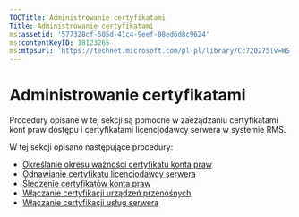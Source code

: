 ```yaml
---
TOCTitle: Administrowanie certyfikatami
Title: Administrowanie certyfikatami
ms:assetid: '577328cf-505d-41c4-9eef-08ed6d8c9624'
ms:contentKeyID: 18123265
ms:mtpsurl: 'https://technet.microsoft.com/pl-pl/library/Cc720275(v=WS.10)'
---
```


Administrowanie certyfikatami
=============================

Procedury opisane w tej sekcji są pomocne w zaeządzaniu certyfikatami kont praw dostępu i certyfikatami licencjodawcy serwera w systemie RMS.

W tej sekcji opisano następujące procedury:

-   [Określanie okresu ważności certyfikatu konta praw](https://technet.microsoft.com/ea5cb2f7-9441-401a-bc38-a46006e095d1)
-   [Odnawianie certyfikatu licencjodawcy serwera](https://technet.microsoft.com/affce9cf-8b46-4293-8e1c-ee06f2ca6537)
-   [Śledzenie certyfikatów konta praw](https://technet.microsoft.com/f9efac9f-c725-4bce-a89f-7691b0d8ffc0)
-   [Włączanie certyfikacji urządzeń przenośnych](https://technet.microsoft.com/93ec088e-9056-4c3c-bd97-1173fb194578)
-   [Włączanie certyfikacji usług serwera](https://technet.microsoft.com/0ed78c85-7acb-4e3b-a594-613f8ccb5b14)
